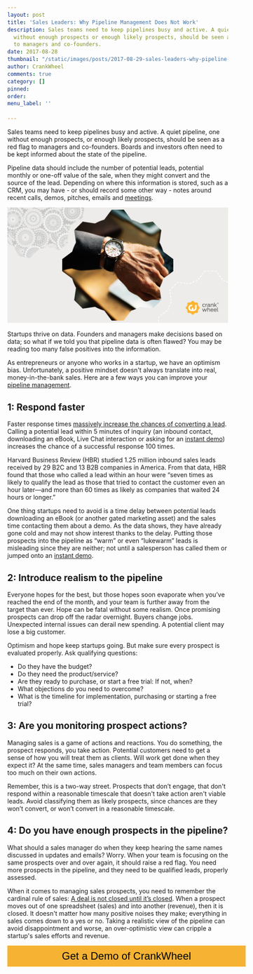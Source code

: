 ```yaml
---
layout: post
title: 'Sales Leaders: Why Pipeline Management Does Not Work'
description: Sales teams need to keep pipelines busy and active. A quiet pipeline,
  without enough prospects or enough likely prospects, should be seen as a red flag
  to managers and co-founders.
date: 2017-08-28
thumbnail: "/static/images/posts/2017-08-29-sales-leaders-why-pipeline-management-doesnt-work/2017-08-29-sales-leaders-why-pipeline-management-doesnt-work-01.jpg"
author: CrankWheel
comments: true
category: []
pinned: 
order: 
menu_label: ''

---
```

Sales teams need to keep pipelines busy and active. A quiet pipeline, one without enough prospects, or enough likely prospects, should be seen as a red flag to managers and co-founders. Boards and investors often need to be kept informed about the state of the pipeline.

Pipeline data should include the number of potential leads, potential monthly or one-off value of the sale, when they might convert and the source of the lead. Depending on where this information is stored, such as a CRM, you may have - or should record some other way - notes around recent calls, demos, pitches, emails and [meetings](https://crankwheel.com/screen-sharing).

<img class="responsive-img" src="/static/images/posts/2017-08-29-sales-leaders-why-pipeline-management-doesnt-work/2017-08-29-sales-leaders-why-pipeline-management-doesnt-work-01.jpg" alt="Sales People"/>

Startups thrive on data. Founders and managers make decisions based on data; so what if we told you that pipeline data is often flawed? You may be reading too many false positives into the information.

As entrepreneurs or anyone who works in a startup, we have an optimism bias. Unfortunately, a positive mindset doesn't always translate into real, money-in-the-bank sales. Here are a few ways you can improve your [pipeline management](https://crankwheel.com/how-to-manage-a-pipeline-of-leads-in-simple-steps/).

## 1: Respond faster

Faster response times [massively increase the chances of converting a lead](https://crankwheel.com/how-to-massively-increase-the-chance-of-qualifying-sales-leads/). Calling a potential lead within 5 minutes of inquiry (an inbound contact, downloading an eBook, Live Chat interaction or asking for an [instant demo](http://www.crankwheel.com/instant-demos)) increases the chance of a successful response 100 times.

Harvard Business Review (HBR) studied 1.25 million inbound sales leads received by 29 B2C and 13 B2B companies in America. From that data, HBR found that those who called a lead within an hour were “seven times as likely to qualify the lead as those that tried to contact the customer even an hour later—and more than 60 times as likely as companies that waited 24 hours or longer.”

One thing startups need to avoid is a time delay between potential leads downloading an eBook (or another gated marketing asset) and the sales time contacting them about a demo. As the data shows, they have already gone cold and may not show interest thanks to the delay. Putting those prospects into the pipeline as “warm” or even “lukewarm” leads is misleading since they are neither; not until a salesperson has called them or jumped onto an [instant demo](https://www.crankwheel.com/instant-demos).

## 2: Introduce realism to the pipeline

Everyone hopes for the best, but those hopes soon evaporate when you’ve reached the end of the month, and your team is further away from the target than ever. Hope can be fatal without some realism. Once promising prospects can drop off the radar overnight. Buyers change jobs. Unexpected internal issues can derail new spending. A potential client may lose a big customer.

Optimism and hope keep startups going. But make sure every prospect is evaluated properly. Ask qualifying questions:

* Do they have the budget?
* Do they need the product/service?
* Are they ready to purchase, or start a free trial: If not, when?
* What objections do you need to overcome?
* What is the timeline for implementation, purchasing or starting a free trial?

## 3: Are you monitoring prospect actions?

Managing sales is a game of actions and reactions. You do something, the prospect responds, you take action. Potential customers need to get a sense of how you will treat them as clients. Will work get done when they expect it? At the same time, sales managers and team members can focus too much on their own actions.

Remember, this is a two-way street. Prospects that don’t engage, that don't respond within a reasonable timescale that doesn't take action aren't viable leads. Avoid classifying them as likely prospects, since chances are they won’t convert, or won’t convert in a reasonable timescale.

## 4: Do you have enough prospects in the pipeline?

What should a sales manager do when they keep hearing the same names discussed in updates and emails? Worry. When your team is focusing on the same prospects over and over again, it should raise a red flag. You need more prospects in the pipeline, and they need to be qualified leads, properly assessed.

When it comes to managing sales prospects, you need to remember the cardinal rule of sales: [A deal is not closed until it’s closed](https://crankwheel.com/the-perfect-sales-conversation/). When a prospect moves out of one spreadsheet (sales) and into another (revenue), then it is closed. It doesn't matter how many positive noises they make; everything in sales comes down to a yes or no. Taking a realistic view of the pipeline can avoid disappointment and worse, an over-optimistic view can cripple a startup's sales efforts and revenue.

<style>
.btn-signup {
padding-top: 11px !important;
border-radius: 0px !important;
background-color: #f6b333;
text-align: center;
padding: 10px 20px !important;
border: 0px !important;
width: 100%;
margin-bottom: 20px;
}
.btn-signup a {
color: black !important;
font-family: 'Titillium Web', sans-serif;
font-size: 24px !important;
font-weight: normal !important;
}
</style>

<div class="btn-signup"><a style="cursor: pointer;" class="crankwheel-com-showu-launch-button">Get a Demo of CrankWheel</a></div>